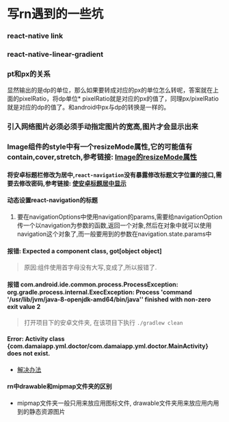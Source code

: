 # 写rn遇到的一些坑


### react-native link
### react-native-linear-gradient
### pt和px的关系

显然输出的是dp的单位，那么如果要转成对应的px的单位怎么转呢，答案就在上面的pixelRatio，将dp单位* pixelRatio就是对应的px的值了，同理px/pixelRatio就是对应的dp的值了。和android中px与dp的转换是一样的。

### 引入网络图片必须必须手动指定图片的宽高,图片才会显示出来
### Image组件的style中有一个resizeMode属性,它的可能值有contain,cover,stretch,参考链接: [Image的resizeMode属性](https://segmentfault.com/a/1190000002658374)

#### 将安卓标题栏修改为居中,`react-navigation`没有暴露修改标题文字位置的接口,需要去修改密码,参考链接: [使安卓标题居中显示](https://juejin.im/entry/5920994d570c350069a54a4b)

#### 动态设置react-navigation的标题

1. 要在navigationOptions中使用navigation的params,需要给navigationOption传一个以navigation为参数的函数,返回一个对象,然后在对象中就可以使用navigation这个对象了,而一般要用到的参数在navigation.state.params中

#### 报错: Expected a component class, got[object object]
> 原因:<View>组件使用首字母没有大写,变成了<view>,所以报错了.

#### 报错 com.android.ide.common.process.ProcessException: org.gradle.process.internal.ExecException: Process 'command '/usr/lib/jvm/java-8-openjdk-amd64/bin/java'' finished with non-zero exit value 2

> 打开项目下的安卓文件夹, 在该项目下执行 `./gradlew clean`


#### Error: Activity class {com.damaiapp.yml.doctor/com.damaiapp.yml.doctor.MainActivity} does not exist.
- [解决办法](https://stackoverflow.com/questions/35131769/error-type-3-activity-class-com-awesome-project-com-awesome-project-mainactiv)


#### rn中drawable和mipmap文件夹的区别

- mipmap文件夹一般只用来放应用图标文件, drawable文件夹用来放应用内用到的静态资源图片
